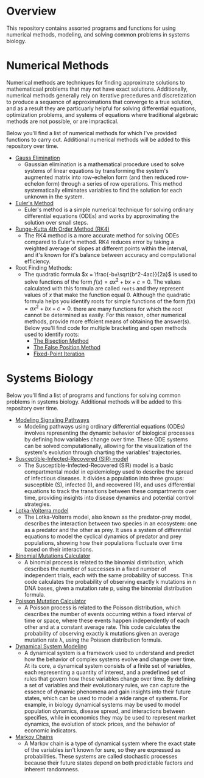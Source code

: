# Overview
This repository contains assorted programs and functions for using numerical methods, modeling, and solving common problems in systems biology. 

# Numerical Methods

Numerical methods are techniques for finding approximate solutions to mathematicaal problems that may not have exact solutions. Additionally, numerical methods generally rely on iterative precedures and discretization to produce a sequence of approximations that converge to a true solution, and as a result they are  particuarly helpful for solving differential equations, optimization problems, and systems of equations where traditional algebraic methods are not possible, or are impractical. 

Below you'll find a list of numerical methods for which I've provided functions to carry out. Additional numerical methods will be added to this repository over time.

- [Gauss Elimination](https://github.com/evanpeikon/systems_biology/blob/main/numerical_methods/gauss_elimination.py)
  - Gaussian elimination is a mathematical procedure used to solve systems of linear equations by transforming the system's augmented matrix into row-echelon form (and then reduced row-echelon form) through a series of row operations. This method systematically eliminates variables to find the solution for each unknown in the system.
- [Euler's Method](https://github.com/evanpeikon/systems_biology/blob/main/numerical_methods/eulers_method.py)
  - Euler's method is a simple numerical technique for solving ordinary differential equations (ODEs) and works by approximating the solution over small steps.
- [Runge-Kutta 4th Order Method (RK4)](https://github.com/evanpeikon/systems_biology/blob/main/numerical_methods/runge_kutta_RK4.py)
  - The RK4 method is a more accurate method for solving ODEs compared to Euler's method. RK4 reduces error by taking a weighted average of slopes at different points within the interval, and it's known for it's balance between accuracy and computational efficiency.
- Root Finding Methods:
  - The quadratic formula $x = \frac{-b±\sqrt{b^2-4ac}}{2a}$ is used to solve functions of the form $f(x) = ax^2+bx+c=0$. The values calculated with this formula are called ```roots``` and they represent values of $x$ that make the function equal 0. Although the quadratic formula helps you identify roots for simple functions of the form $f(x) = ax^2+bx+c=0$. there are many functions for which the root cannot be determined as easily. For this reason, other numerical methods, provide more effcient means of obtaining the answer(s). Below you'll find code for multiple bracketing and open methods used to identify roots: 
     - [The Bisection Method](https://github.com/evanpeikon/systems_biology/blob/main/numerical_methods/bisection_method.py)
     - [The False Position Method](https://github.com/evanpeikon/systems_biology/blob/main/numerical_methods/false_positon_method.py)
    - [Fixed-Point Iteration](https://github.com/evanpeikon/systems_biology/blob/main/numerical_methods/fixed_point_iteration.py)
 
# Systems Biology

Below you'll find a list of programs and functions for solving common problems in systems biology. Additional methods will be added to this repository over time.

- [Modeling Signaling Pathways](https://github.com/evanpeikon/systems_biology/blob/main/systems_biology/modeling_pathway_example.ipynb) 
  - Modeling pathways using ordinary differential equations (ODEs) involves representing the dynamic behavior of biological processes by defining how variables change over time. These ODE systems can be solved computationally, allowing for the visualization of the system's evolution through charting the variables' trajectories.
- [Susceptible-Infected-Recovered (SIR) model](https://github.com/evanpeikon/systems_biology/blob/main/systems_biology/SIR.py)
  - The Susceptible-Infected-Recovered (SIR) model is a basic compartmental model in epidemiology used to describe the spread of infectious diseases. It divides a population into three groups: susceptible (S), infected (I), and recovered (R), and uses differential equations to track the transitions between these compartments over time, providing insights into disease dynamics and potential control strategies.
- [Lotka-Volterra model](https://github.com/evanpeikon/systems_biology/blob/main/systems_biology/predator_prey.py)
  - The Lotka-Volterra model, also known as the predator-prey model, describes the interaction between two species in an ecosystem: one as a predator and the other as prey. It uses a system of differential equations to model the cyclical dynamics of predator and prey populations, showing how their populations fluctuate over time based on their interactions.
- [Binomial Mutations Calculator](https://github.com/evanpeikon/systems_biology/blob/main/systems_biology/binomial_mutation_calculator.py)
  - A binomial process is related to the binomial distribution, which describes the number of successes in a fixed number of independent trials, each with the same probability of success. This code calculates the probability of observing exactly k mutations in n DNA bases, given a mutation rate p, using the binomial distribution formula. 
- [Poisson Mutation Calculator](https://github.com/evanpeikon/systems_biology/blob/main/systems_biology/poisson_mutation_calculator.py)
  - A Poisson process is related to the Poisson distribution, which describes the number of events occurring within a fixed interval of time or space, where these events happen independently of each other and at a constant average rate. This code calculates the probability of observing exactly k mutations given an average mutation rate λ, using the Poisson distribution formula. 
- [Dynamical System Modeling](https://github.com/evanpeikon/systems_biology/blob/main/systems_biology/dynamical_system_modeling.py)
  - A dynamical system is a framework used to understand and predict how the behavior of complex systems evolve and change over time. At its core, a dynamical system consists of a finite set of variables, each representing a quantity of interest, and a predefined set of rules that govern how these variables change over time. By defining a set of variables and their evolutionary rules, we can capture the essence of dynamic phenomena and gain insights into their future states, which can be used to model a wide range of systems. For example, in biology dynamical systems may be used to model population dynamics, disease spread, and interactions between specifies, while in economics they may be used to represent market dynamics, the evolution of stock prices, and the behavior of economic indicators.
- [Markov Chains](https://github.com/evanpeikon/systems_biology/blob/main/systems_biology/markov_chain.py)
  - A Markov chain is a type of dynamical system where the exact state of the variables isn't known for sure, so they are expressed as probabilities. These systems are called stochastic processes because their future states depend on both predictable factors and inherent randomness.

